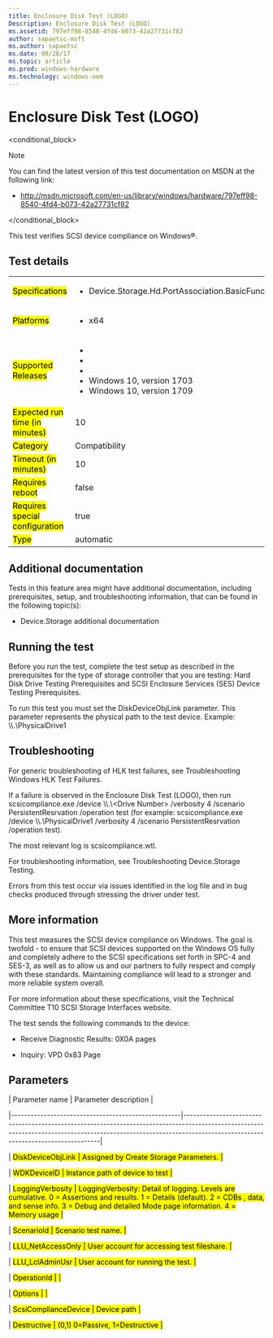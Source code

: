 ```yaml
---
title: Enclosure Disk Test (LOGO)
Description: Enclosure Disk Test (LOGO)
ms.assetid: 797eff98-8540-4fd4-b073-42a27731cf82
author: sapaetsc-msft
ms.author: sapaetsc
ms.date: 08/28/17
ms.topic: article
ms.prod: windows-hardware
ms.technology: windows-oem
---
```


# Enclosure Disk Test (LOGO)

<conditional_block> <conditions> <docset value="standalone"></docset> </conditions>

>[!NOTE]
You can find the latest version of this test documentation on MSDN at the following link:

-   <xref hlink="http://msdn.microsoft.com/en-us/library/windows/hardware/797eff98-8540-4fd4-b073-42a27731cf82">http://msdn.microsoft.com/en-us/library/windows/hardware/797eff98-8540-4fd4-b073-42a27731cf82</b>


</conditional_block>

This test verifies SCSI device compliance on Windows®.

## Test details

<table>
<colgroup>
<col width="50%" />
<col width="50%" />
</colgroup>
<tbody>
<tr class="odd">
<td><mark type="bullet_intro">Specifications</b></td>
<td><ul>
<li>Device.Storage.Hd.PortAssociation.BasicFunction</li>
</ul></td>
</tr>
<tr class="even">
<td><mark type="bullet_intro">Platforms</b></td>
<td><ul>
<li><tla rid="win_threshold_server"></tla> x64</li>
</ul></td>
</tr>
<tr class="odd">
<td><mark type="bullet_intro">Supported Releases</b></td>
<td><ul>
<li><tla rid="win_10"></tla></li>
<li><tla rid="win_10_th2"></tla></li>
<li><tla rid="win_10_rs1"></tla></li>
<li>Windows 10, version 1703</li>
<li>Windows 10, version 1709</li>
</ul></td>
</tr>
<tr class="even">
<td><mark type="bullet_intro">Expected run time (in minutes)</b></td>
<td>10</td>
</tr>
<tr class="odd">
<td><mark type="bullet_intro">Category</b></td>
<td>Compatibility</td>
</tr>
<tr class="even">
<td><mark type="bullet_intro">Timeout (in minutes)</b></td>
<td>10</td>
</tr>
<tr class="odd">
<td><mark type="bullet_intro">Requires reboot</b></td>
<td>false</td>
</tr>
<tr class="even">
<td><mark type="bullet_intro">Requires special configuration</b></td>
<td>true</td>
</tr>
<tr class="odd">
<td><mark type="bullet_intro">Type</b></td>
<td>automatic</td>
</tr>
</tbody>
</table>

## Additional documentation

Tests in this feature area might have additional documentation, including prerequisites, setup, and troubleshooting information, that can be found in the following topic(s):

-   <xref rid="p_hlk_test.device_storage_additional_documentation">Device.Storage additional documentation</b>

## Running the test

Before you run the test, complete the test setup as described in the prerequisites for the type of storage controller that you are testing: <xref rid="p_hlk_test.hard_disk_drive_testing_prerequisites">Hard Disk Drive Testing Prerequisites</b> and <xref rid="p_hlk_test.scsi_enclosure_services__ses__device_testing_prerequisites">SCSI Enclosure Services (SES) Device Testing Prerequisites</b>.

To run this test you must set the DiskDeviceObjLink parameter. This parameter represents the physical path to the test device. Example: \\\\.\\PhysicalDrive1

## Troubleshooting

For generic troubleshooting of HLK test failures, see <xref rid="p_hlk.troubleshooting_windows_hlk_test_failures">Troubleshooting Windows HLK Test Failures</b>.

If a failure is observed in the Enclosure Disk Test (LOGO), then run scsicompliance.exe /device \\\\.\\&lt;Drive Number&gt; /verbosity 4 /scenario PersistentResrvation /operation test (for example: scsicompliance.exe /device \\\\.\\PhysicalDrive1 /verbosity 4 /scenario PersistentResrvation /operation test).

The most relevant log is scsicompliance.wtl.

For troubleshooting information, see <xref rid="p_hlk_test.troubleshooting_devicestorage_testing">Troubleshooting Device.Storage Testing</b>.

Errors from this test occur via issues identified in the log file and in bug checks produced through stressing the driver under test.

## More information

This test measures the SCSI device compliance on Windows. The goal is twofold - to ensure that SCSI devices supported on the Windows OS fully and completely adhere to the SCSI specifications set forth in SPC-4 and SES-3, as well as to allow us and our partners to fully respect and comply with these standards. Maintaining compliance will lead to a stronger and more reliable system overall.

For more information about these specifications, visit the <xref hlink="http://go.microsoft.com/fwlink/?LinkId=237712">Technical Committee T10 SCSI Storage Interfaces website</b>.

The test sends the following commands to the device:

-   Receive Diagnostic Results: 0X0A pages

-   Inquiry: VPD 0x83 Page

## Parameters

| Parameter name                                     | Parameter description                                                                                                                                                                                          |
|----------------------------------------------------|----------------------------------------------------------------------------------------------------------------------------------------------------------------------------------------------------------------|
| <mark type="bullet_intro">DiskDeviceObjLink</b>    | Assigned by Create Storage Parameters.                                                                                                                                                                         |
| <mark type="bullet_intro">WDKDeviceID</b>          | Instance path of device to test                                                                                                                                                                                |
| <mark type="bullet_intro">LoggingVerbosity</b>     | LoggingVerbosity: Detail of logging. Levels are cumulative. 0 = Assertions and results. 1 = Details (default). 2 = CDBs , data, and sense info. 3 = Debug and detailed Mode page information. 4 = Memory usage |
| <mark type="bullet_intro">ScenarioId</b>           | Scenario test name.                                                                                                                                                                                            |
| <mark type="bullet_intro">LLU\_NetAccessOnly</b>   | User account for accessing test fileshare.                                                                                                                                                                     |
| <mark type="bullet_intro">LLU\_LclAdminUsr</b>     | User account for running the test.                                                                                                                                                                             |
| <mark type="bullet_intro">OperationId</b>          |                                                                                                                                                                                                                |
| <mark type="bullet_intro">Options</b>              |                                                                                                                                                                                                                |
| <mark type="bullet_intro">ScsiComplianceDevice</b> | Device path                                                                                                                                                                                                    |
| <mark type="bullet_intro">Destructive</b>          | (0,1) 0=Passive, 1=Destructive                                                                                                                                                                                 |





